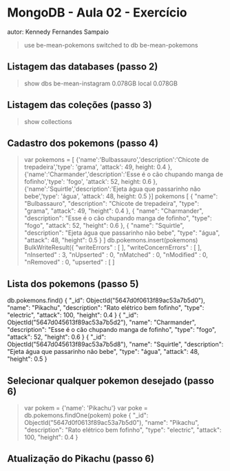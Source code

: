 # MongoDB - Aula 02 - Exercício
autor: Kennedy Fernandes Sampaio

>use be-mean-pokemons
switched to db be-mean-pokemons

## Listagem das databases (passo 2)
>show dbs
be-mean-instagram    0.078GB
local                0.078GB

## Listagem das coleções (passo 3)
>show collections
>

## Cadastro dos pokemons (passo 4)
>var pokemons = [
{'name':'Bulbassauro','description':'Chicote de trepadeira','type': 'grama', 'attack': 49, height: 0.4 }, {'name':'Charmander','description':'Esse é o cão chupando manga de fofinho','type': 'fogo', 'attack': 52, height: 0.6 }, {'name':'Squirtle','description':'Ejeta água que passarinho não bebe','type': 'água', 'attack': 48, height: 0.5 }]
>pokemons
[
  {
    "name": "Bulbassauro",
    "description": "Chicote de trepadeira",
    "type": "grama",
    "attack": 49,
    "height": 0.4
  },
  {
    "name": "Charmander",
    "description": "Esse é o cão chupando manga de fofinho",
    "type": "fogo",
    "attack": 52,
    "height": 0.6
  },
  {
    "name": "Squirtle",
    "description": "Ejeta água que passarinho não bebe",
    "type": "água",
    "attack": 48,
    "height": 0.5
  }
]
> db.pokemons.insert(pokemons)
BulkWriteResult({
        "writeErrors" : [ ],
        "writeConcernErrors" : [ ],
        "nInserted" : 3,
        "nUpserted" : 0,
        "nMatched" : 0,
        "nModified" : 0,
        "nRemoved" : 0,
        "upserted" : [ ]

## Lista dos pokemons (passo 5)
db.pokemons.find()
{
  "_id": ObjectId("5647d0f0613f89ac53a7b5d0"),
  "name": "Pikachu",
  "description": "Rato elétrico bem fofinho",
  "type": "electric",
  "attack": 100,
  "height": 0.4
}
{
  "_id": ObjectId("5647d045613f89ac53a7b5d2"),
  "name": "Charmander",
  "description": "Esse é o cão chupando manga de fofinho",
  "type": "fogo",
  "attack": 52,
  "height": 0.6
}
{
  "_id": ObjectId("5647d045613f89ac53a7b5d8"),
  "name": "Squirtle",
  "description": "Ejeta água que passarinho não bebe",
  "type": "água",
  "attack": 48,
  "height": 0.5
}

## Selecionar qualquer pokemon desejado (passo 6)

> var pokem = {'name': 'Pikachu'}
> var poke = db.pokemons.findOne(pokem)
> poke
{
  "_id": ObjectId("5647d0f0613f89ac53a7b5d0"),
  "name": "Pikachu",
  "description": "Rato elétrico bem fofinho",
  "type": "electric",
  "attack": 100,
  "height": 0.4
}


## Atualização do Pikachu (passo 6)
